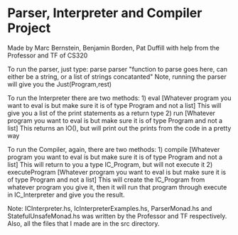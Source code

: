 # Parser, Interpreter and Compiler Project

Made by Marc Bernstein, Benjamin Borden, Pat Duffill 
with help from the Professor and TF of CS320

To run the parser, just type:
parse parser "function to parse goes here, can either be a string, or a list of strings concatanted"
	Note, running the parser will give you the Just(Program,rest)

To run the Interpreter there are two methods:
	1) eval [Whatever program you want to eval is but make sure it is of type Program and not a list]
		This will give you a list of the print statements as a return type
	2) run [Whatever program you want to eval is but make sure it is of type Program and not a list]
		This returns an IO(), but will print out the prints from the code in a pretty way

To run the Compiler, again, there are two methods:
	1) compile [Whatever program you want to eval is but make sure it is of type Program and not a list]
		This will return to you a type IC_Program, but will not execute it
	2) executeProgram [Whatever program you want to eval is but make sure it is of type Program and not a list]
		This will create the IC_Program from whatever program you give it, then it will run that program through execute in IC_Interpreter and give you the result.


Note: ICInterpreter.hs, IcInterpreterExamples.hs, ParserMonad.hs and StatefulUnsafeMonad.hs was written by the Professor and TF respectively. Also, all the files that I made are in the src directory.
